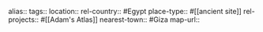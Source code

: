 alias::
tags::
location::
rel-country:: #Egypt
place-type:: #[[ancient site]]
rel-projects:: #[[Adam's Atlas]]
nearest-town:: #Giza
map-url::
